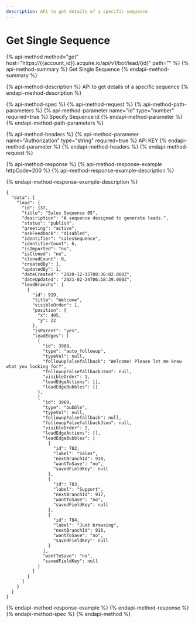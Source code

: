 ```yaml
---
description: APi to get details of a specific sequence
---
```


# Get Single Sequence

{% api-method method="get" host="https://{{account\_id}}.acquire.io/api/v1/bot/lead/{id}" path="" %}
{% api-method-summary %}
Get Single Sequence
{% endapi-method-summary %}

{% api-method-description %}
APi to get details of a specific sequence
{% endapi-method-description %}

{% api-method-spec %}
{% api-method-request %}
{% api-method-path-parameters %}
{% api-method-parameter name="id" type="number" required=true %}
Specify Sequence id
{% endapi-method-parameter %}
{% endapi-method-path-parameters %}

{% api-method-headers %}
{% api-method-parameter name="Authorization" type="string" required=true %}
API KEY
{% endapi-method-parameter %}
{% endapi-method-headers %}
{% endapi-method-request %}

{% api-method-response %}
{% api-method-response-example httpCode=200 %}
{% api-method-response-example-description %}

{% endapi-method-response-example-description %}

```
{
  "data": {
    "lead": {
      "id": 137,
      "title": "Sales Sequence 05",
      "description": "A sequence designed to generate leads.",
      "status": "publish",
      "greeting": "active",
      "askFeedback": "disabled",
      "identifier": "salesSequence",
      "identifierCount": 6,
      "isImported": "no",
      "isCloned": "no",
      "clonedCount": 0,
      "createdBy": 1,
      "updatedBy": 1,
      "dateCreated": "2020-12-15T08:36:02.000Z",
      "dateUpdated": "2021-02-24T06:18:39.000Z",
      "leadBranchs": [
        {
          "id": 919,
          "title": "Welcome",
          "visibleOrder": 1,
          "position": {
            "x": 405,
            "y": 22
          },
          "isParent": "yes",
          "leadEdges": [
            {
              "id": 3968,
              "type": "auto_followup",
              "typeVal": null,
              "followupFalsefallback": "Welcome! Please let me know what you looking for?",
              "followupFalsefallbackJson": null,
              "visibleOrder": 1,
              "leadEdgeActions": [],
              "leadEdgeBubbles": []
            },
            {
              "id": 3969,
              "type": "bubble",
              "typeVal": null,
              "followupFalsefallback": null,
              "followupFalsefallbackJson": null,
              "visibleOrder": 2,
              "leadEdgeActions": [],
              "leadEdgeBubbles": [
                {
                  "id": 782,
                  "label": "Sales",
                  "nextBranchId": 918,
                  "wantToSave": "no",
                  "savedFieldKey": null
                },
                {
                  "id": 783,
                  "label": "Support",
                  "nextBranchId": 917,
                  "wantToSave": "no",
                  "savedFieldKey": null
                },
                {
                  "id": 784,
                  "label": "Just browsing",
                  "nextBranchId": 916,
                  "wantToSave": "no",
                  "savedFieldKey": null
                }
              ],
              "wantToSave": "no",
              "savedFieldKey": null
            }
          ]
        }
      ]
    }
  }
}

```
{% endapi-method-response-example %}
{% endapi-method-response %}
{% endapi-method-spec %}
{% endapi-method %}



